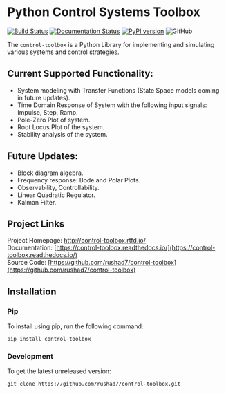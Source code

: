 # Python Control Systems Toolbox
[![Build Status](https://travis-ci.com/rushad7/control-toolbox.svg?branch=master)](https://travis-ci.com/rushad7/control-toolbox)
[![Documentation Status](https://readthedocs.org/projects/control-toolbox/badge/?version=latest)](https://control-toolbox.readthedocs.io/en/latest/?badge=latest)
[![PyPI version](https://badge.fury.io/py/control-toolbox.svg)](https://badge.fury.io/py/control-toolbox)
![GitHub](https://img.shields.io/github/license/rushad7/control-toolbox)  

The `control-toolbox` is a Python Library for implementing and simulating various systems and control strategies.

## Current Supported Functionality:

- System modeling with Transfer Functions (State Space models coming in future updates).
- Time Domain Response of System with the following input signals: Impulse, Step, Ramp.
- Pole-Zero Plot of system.
- Root Locus Plot of the system.
- Stability analysis of the system.

## Future Updates:

- Block diagram algebra.
- Frequency response: Bode and Polar Plots.
- Observability, Controllability.
- Linear Quadratic Regulator.
- Kalman Filter.

## Project Links
Project Homepage: http://control-toolbox.rtfd.io/  
Documentation: [https://control-toolbox.readthedocs.io/](https://control-toolbox.readthedocs.io/)  
Source Code: [https://github.com/rushad7/control-toolbox](https://github.com/rushad7/control-toolbox)  

## Installation
### Pip
To install using pip, run the following command:

`pip install control-toolbox`

### Development
To get the latest unreleased version:

`git clone https://github.com/rushad7/control-toolbox.git`
